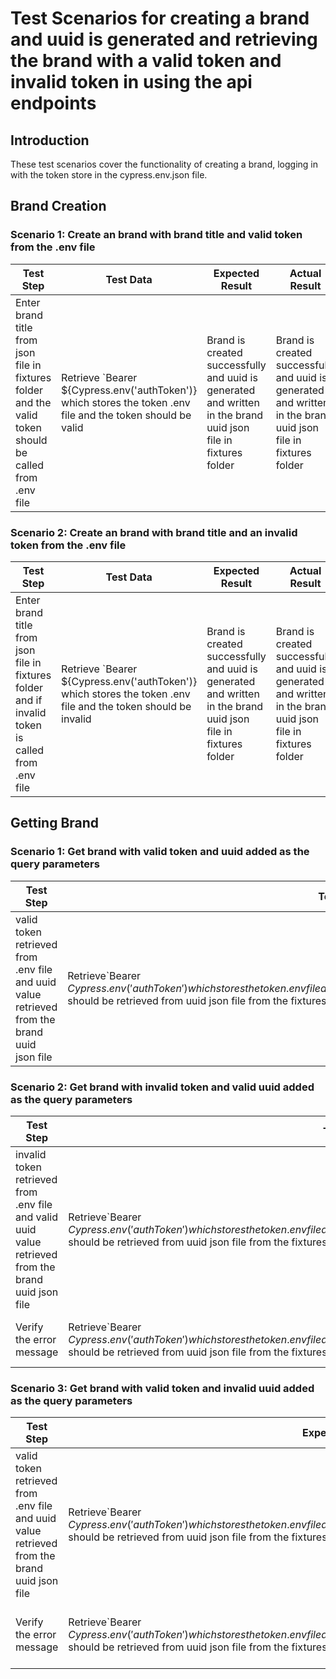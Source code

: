 # Test Scenarios for creating a brand and uuid is  generated and retrieving the brand with a valid token and invalid token in using the api endpoints

## Introduction
These test scenarios cover the functionality of creating a brand, logging in with the token store in the cypress.env.json file.

## Brand Creation
### Scenario 1: Create an brand with brand title and valid token from the .env file
| Test Step |Test Data| Expected Result | Actual Result |
| --- | --- | --- |--- |
| Enter brand title from json file in fixtures folder and the valid token should be called from .env file  |Retrieve `Bearer ${Cypress.env('authToken')} which stores the token .env file and the token should be valid  |Brand  is created successfully and uuid is generated and written in the brand uuid json file in fixtures folder  | Brand  is created successfully and uuid is generated and written in the brand uuid json file in fixtures folder |

### Scenario 2: Create an brand with brand title and an invalid token from the .env file
| Test Step |Test Data| Expected Result | Actual Result |
| --- | --- | --- |--- |
| Enter brand title from json file in fixtures folder and if invalid  token is called from .env file  |Retrieve `Bearer ${Cypress.env('authToken')} which stores the token .env file and the token should be invalid | Brand  is created successfully and uuid is generated and written in the brand uuid json file in fixtures folder  | Brand  is created successfully and uuid is generated and written in the brand uuid json file in fixtures folder |

## Getting Brand
### Scenario 1: Get brand with valid token and uuid added as the query parameters
| Test Step |Test Data| Expected Result | Actual Result |
| --- | --- | --- | --- |
| valid token retrieved from .env file and uuid value retrieved from the brand uuid json file |Retrieve`Bearer ${Cypress.env('authToken')} which stores the token .env file and the token should be valid and /api/v1/brand/${uniqueIdentifier} should be retrieved from uuid json file from the fixtures folder  | Data is retrieved successfully | Data is retrieved successfully |

### Scenario 2: Get brand with invalid token and valid uuid added as the query parameters
| Test Step |Test Data| Expected Result | Actual Result |
| --- | --- | --- |--- |
| invalid token retrieved from .env file and valid uuid value retrieved from the brand uuid json file |Retrieve`Bearer ${Cypress.env('authToken')} which stores the token .env file and the token should be invalid and /api/v1/brand/${uniqueIdentifier} should be retrieved from uuid json file from the fixtures folder  | Data is not retrieved | Data is not retrieved |
| Verify the error message | Retrieve`Bearer ${Cypress.env('authToken')} which stores the token .env file and the token should be invalid and /api/v1/brand/${uniqueIdentifier} should be retrieved from uuid json file from the fixtures folder  |Response from payload is unauthorized | Response from payload is unauthorized |

### Scenario 3: Get brand with valid token and invalid uuid added as the query parameters
| Test Step | Expected Result | Actual Result |
| --- | --- | --- |
| valid token retrieved from .env file and uuid value retrieved from the brand uuid json file|Retrieve`Bearer ${Cypress.env('authToken')} which stores the token .env file and the token should be valid and /api/v1/brand/${uniqueIdentifier} should be retrieved from uuid json file from the fixtures folder set an invalid uuid in json file  | Data is not retrieved | Data is not retrieved |
| Verify the error message |Retrieve`Bearer ${Cypress.env('authToken')} which stores the token .env file and the token should be valid and /api/v1/brand/${uniqueIdentifier} should be retrieved from uuid json file from the fixtures folder set an invalid uuid in json file  | Response from payload is brand not found | Response from payload is brand not found |